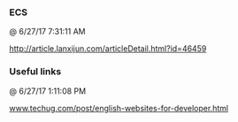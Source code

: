 ﻿

### ECS
@ 6/27/17 7:31:11 AM

http://article.lanxijun.com/articleDetail.html?id=46459


### Useful links
@ 6/27/17 1:11:08 PM

www.techug.com/post/english-websites-for-developer.html

